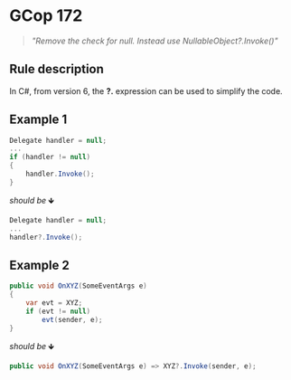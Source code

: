 ﻿# GCop 172

> *"Remove the check for null. Instead use NullableObject?.Invoke()"*

## Rule description

In C#, from version 6, the **?.** expression can be used to simplify the code.

## Example 1

```csharp
Delegate handler = null;
...
if (handler != null)
{
    handler.Invoke();
}
```

*should be* 🡻

```csharp
Delegate handler = null;
...
handler?.Invoke();
```

## Example 2

```csharp
public void OnXYZ(SomeEventArgs e)
{
    var evt = XYZ;
    if (evt != null)
        evt(sender, e);
}
```

*should be* 🡻

```csharp
public void OnXYZ(SomeEventArgs e) => XYZ?.Invoke(sender, e);
```

